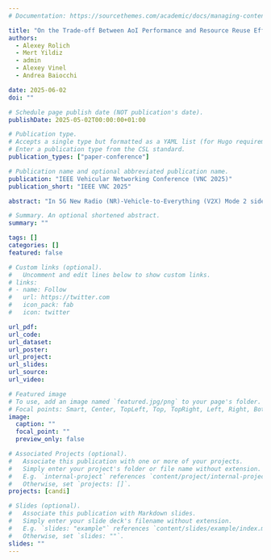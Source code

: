 ```yaml
---
# Documentation: https://sourcethemes.com/academic/docs/managing-content/

title: "On the Trade-off Between AoI Performance and Resource Reuse Efficiency in 5G NR V2X Sidelink"
authors:
  - Alexey Rolich
  - Mert Yildiz
  - admin
  - Alexey Vinel
  - Andrea Baiocchi

date: 2025-06-02
doi: ""

# Schedule page publish date (NOT publication's date).
publishDate: 2025-05-02T00:00:00+01:00

# Publication type.
# Accepts a single type but formatted as a YAML list (for Hugo requirements).
# Enter a publication type from the CSL standard.
publication_types: ["paper-conference"]

# Publication name and optional abbreviated publication name.
publication: "IEEE Vehicular Networking Conference (VNC 2025)"
publication_short: "IEEE VNC 2025"

abstract: "In 5G New Radio (NR)-Vehicle-to-Everything (V2X) Mode 2 sidelink, vehicles autonomously select resources for periodic broadcasts using either Dynamic Scheduling (DS) or Semi-Persistent Scheduling (SPS). SPS typically reduces collisions by selecting radio resources based on channel sensing and persisting on the same radio resource, which is shown to improve efficiency of spatial reuse. However, our study shows that this does not always improve the Age of Information (AoI). Persistence induces bursts of message losses, creating extended gaps between successful updates. Consequently, DS – despite potentially achieving lower Packet Delivery Ratio (PDR) – often achieves better AoI for realistic performance targets. These findings reveal a fundamental trade-off between reliability (PDR) and timeliness (AoI) and highlight the need for careful persistence management in vehicular communication systems."

# Summary. An optional shortened abstract.
summary: ""

tags: []
categories: []
featured: false

# Custom links (optional).
#   Uncomment and edit lines below to show custom links.
# links:
# - name: Follow
#   url: https://twitter.com
#   icon_pack: fab
#   icon: twitter

url_pdf:
url_code:
url_dataset:
url_poster:
url_project:
url_slides:
url_source:
url_video:

# Featured image
# To use, add an image named `featured.jpg/png` to your page's folder. 
# Focal points: Smart, Center, TopLeft, Top, TopRight, Left, Right, BottomLeft, Bottom, BottomRight.
image:
  caption: ""
  focal_point: ""
  preview_only: false

# Associated Projects (optional).
#   Associate this publication with one or more of your projects.
#   Simply enter your project's folder or file name without extension.
#   E.g. `internal-project` references `content/project/internal-project/index.md`.
#   Otherwise, set `projects: []`.
projects: [candi]

# Slides (optional).
#   Associate this publication with Markdown slides.
#   Simply enter your slide deck's filename without extension.
#   E.g. `slides: "example"` references `content/slides/example/index.md`.
#   Otherwise, set `slides: ""`.
slides: ""
---
```

